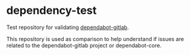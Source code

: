 # dependency-test

Test repository for validating [dependabot-gitlab](https://gitlab.com/dependabot-gitlab/dependabot).

This repository is used as comparison to help understand if issues are related to the dependabot-gitlab project or dependabot-core.
